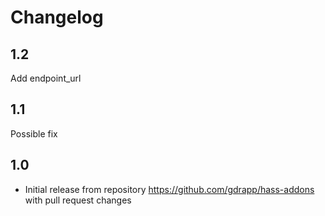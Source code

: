 # Changelog

## 1.2
Add endpoint_url

## 1.1 
Possible fix

## 1.0
- Initial release from repository https://github.com/gdrapp/hass-addons with pull request changes